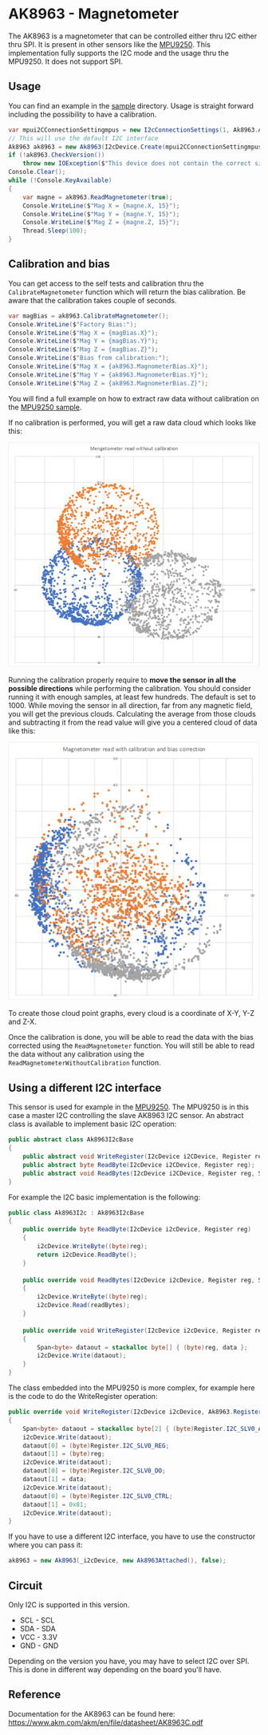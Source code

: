 # AK8963 - Magnetometer

The AK8963 is a magnetometer that can be controlled either thru I2C either thru SPI. It is present in other sensors like the [MPU9250](../Mpu9250/README.md). This implementation fully supports the I2C mode and the usage thru the MPU9250. It does not support SPI.

## Usage

You can find an example in the [sample](./samples/Program.cs) directory. Usage is straight forward including the possibility to have a calibration.

```csharp
var mpui2CConnectionSettingmpus = new I2cConnectionSettings(1, Ak8963.Ak8963.DefaultI2cAddress);
// This will use the default I2C interface
Ak8963 ak8963 = new Ak8963(I2cDevice.Create(mpui2CConnectionSettingmpus));
if (!ak8963.CheckVersion())
    throw new IOException($"This device does not contain the correct signature 0x48 for a AK8963");
Console.Clear();
while (!Console.KeyAvailable)
{
    var magne = ak8963.ReadMagnetometer(true);
    Console.WriteLine($"Mag X = {magne.X, 15}");
    Console.WriteLine($"Mag Y = {magne.Y, 15}");
    Console.WriteLine($"Mag Z = {magne.Z, 15}");
    Thread.Sleep(100);
}
```

## Calibration and bias

You can get access to the self tests and calibration thru the ```CalibrateMagnetometer``` function which will return the bias calibration. Be aware that the calibration takes couple of seconds.

```csharp
var magBias = ak8963.CalibrateMagnetometer();
Console.WriteLine($"Factory Bias:");
Console.WriteLine($"Mag X = {magBias.X}");
Console.WriteLine($"Mag Y = {magBias.Y}");
Console.WriteLine($"Mag Z = {magBias.Z}");
Console.WriteLine($"Bias from calibration:");
Console.WriteLine($"Mag X = {ak8963.MagnometerBias.X}");
Console.WriteLine($"Mag Y = {ak8963.MagnometerBias.Y}");
Console.WriteLine($"Mag Z = {ak8963.MagnometerBias.Z}");
```

You will find a full example on how to extract raw data without calibration on the [MPU9250 sample](../Mpu9250/samples/Program.cs).

If no calibration is performed, you will get a raw data cloud which looks like this:

![raw data](./rawcalib.png)

Running the calibration properly require to **move the sensor in all the possible directions** while performing the calibration. You should consider running it with enough samples, at least few hundreds. The default is set to 1000. While moving the sensor in all direction, far from any magnetic field, you will get the previous clouds. Calculating the average from those clouds and subtracting it from the read value will give you a centered cloud of data like this:

![raw data](./corrcalib.png)

To create those cloud point graphs, every cloud is a coordinate of X-Y, Y-Z and Z-X. 

Once the calibration is done, you will be able to read the data with the bias corrected using the ```ReadMagnetometer``` function. You will still be able to read the data without any calibration using the ```ReadMagnetometerWithoutCalibration``` function.

## Using a different I2C interface

This sensor is used for example in the [MPU9250](../Mpu9250/README.md). The MPU9250 is in this case a master I2C controlling the slave AK8963 I2C sensor. An abstract class is available to implement basic I2C operation:

```csharp
public abstract class Ak8963I2cBase
{
    public abstract void WriteRegister(I2cDevice i2CDevice, Register reg, byte data);
    public abstract byte ReadByte(I2cDevice i2CDevice, Register reg);
    public abstract void ReadBytes(I2cDevice i2CDevice, Register reg, Span<byte> readBytes);
}
```

For example the I2C basic implementation is the following:

```csharp
public class Ak8963I2c : Ak8963I2cBase
{
    public override byte ReadByte(I2cDevice i2cDevice, Register reg)
    {
        i2cDevice.WriteByte((byte)reg);
        return i2cDevice.ReadByte();
    }

    public override void ReadBytes(I2cDevice i2cDevice, Register reg, Span<byte> readBytes)
    {
        i2cDevice.WriteByte((byte)reg);
        i2cDevice.Read(readBytes);
    }

    public override void WriteRegister(I2cDevice i2cDevice, Register reg, byte data)
    {
        Span<byte> dataout = stackalloc byte[] { (byte)reg, data };
        i2cDevice.Write(dataout);
    }
}
```

The class embedded into the MPU9250 is more complex, for example here is the code to do the WriteRegister operation:

```csharp
public override void WriteRegister(I2cDevice i2cDevice, Ak8963.Register reg, byte data)
{
    Span<byte> dataout = stackalloc byte[2] { (byte)Register.I2C_SLV0_ADDR, Ak8963.Ak8963.DefaultI2cAddress };
    i2cDevice.Write(dataout);
    dataout[0] = (byte)Register.I2C_SLV0_REG;
    dataout[1] = (byte)reg;
    i2cDevice.Write(dataout);
    dataout[0] = (byte)Register.I2C_SLV0_DO;
    dataout[1] = data;
    i2cDevice.Write(dataout);
    dataout[0] = (byte)Register.I2C_SLV0_CTRL;
    dataout[1] = 0x81;
    i2cDevice.Write(dataout);
}
```

If you have to use a different I2C interface, you have to use the constructor where you can pass it:

```csharp
ak8963 = new Ak8963(_i2cDevice, new Ak8963Attached(), false);
```

## Circuit

Only I2C is supported in this version.

* SCL - SCL
* SDA - SDA
* VCC - 3.3V
* GND - GND

Depending on the version you have, you may have to select I2C over SPI. This is done in different way depending on the board you'll have. 

## Reference

Documentation for the AK8963 can be found here: https://www.akm.com/akm/en/file/datasheet/AK8963C.pdf